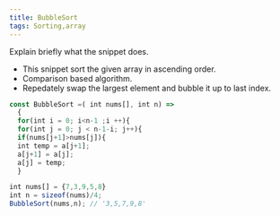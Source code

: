 ```yaml
---
title: BubbleSort
tags: Sorting,array
---
```


Explain briefly what the snippet does.

- This snippet sort the given array in ascending order.
- Comparison based algorithm.
- Repedately swap the largest element and bubble it up to last index.

```js
const BubbleSort =( int nums[], int n) =>
  { 
  for(int i = 0; i<n-1 ;i ++){
  for(int j = 0; j < n-1-i; j++){
  if(nums[j+1]>nums[j]){
  int temp = a[j+1];
  a[j+1] = a[j];
  a[j] = temp;
  }
```

```js
int nums[] = {7,3,9,5,8}
int n = sizeof(nums)/4;
BubbleSort(nums,n); // '3,5,7,9,8'
```
